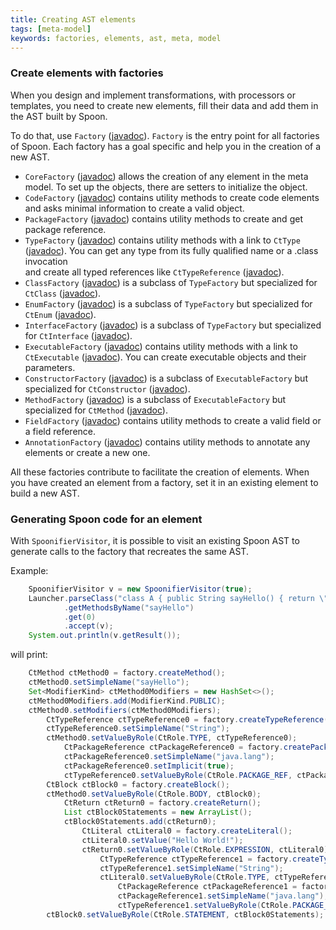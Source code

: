 ```yaml
---
title: Creating AST elements
tags: [meta-model]
keywords: factories, elements, ast, meta, model
---
```


### Create elements with factories
When you design and implement transformations, with processors 
or templates, you need to create new elements, fill their data and add 
them in the AST built by Spoon.

To do that, use `Factory` ([javadoc](http://spoon.gforge.inria.fr/mvnsites/spoon-core/apidocs/spoon/reflect/factory/Factory.html)). 
`Factory` is the entry point for all factories of Spoon. Each factory 
has a goal specific and help you in the creation of a new AST.

- `CoreFactory` ([javadoc](http://spoon.gforge.inria.fr/mvnsites/spoon-core/apidocs/spoon/reflect/factory/CoreFactory.html)) 
allows the creation of any element in the meta model. To set up the objects, there are setters to initialize the object.
- `CodeFactory` ([javadoc](http://spoon.gforge.inria.fr/mvnsites/spoon-core/apidocs/spoon/reflect/factory/CodeFactory.html)) 
contains utility methods to create code elements and asks minimal information
to create a valid object.
- `PackageFactory` ([javadoc](http://spoon.gforge.inria.fr/mvnsites/spoon-core/apidocs/spoon/reflect/factory/PackageFactory.html)) 
contains utility methods to create and get package reference.
- `TypeFactory` ([javadoc](http://spoon.gforge.inria.fr/mvnsites/spoon-core/apidocs/spoon/reflect/factory/TypeFactory.html)) 
contains utility methods with a link to `CtType` ([javadoc](http://spoon.gforge.inria.fr/mvnsites/spoon-core/apidocs/spoon/reflect/declaration/CtType.html)). 
You can get any type from its fully qualified name or a .class invocation  
and create all typed references like `CtTypeReference` ([javadoc](http://spoon.gforge.inria.fr/mvnsites/spoon-core/apidocs/spoon/reflect/reference/CtTypeReference.html)).
- `ClassFactory` ([javadoc](http://spoon.gforge.inria.fr/mvnsites/spoon-core/apidocs/spoon/reflect/factory/ClassFactory.html)) 
is a subclass of `TypeFactory` but specialized for `CtClass` ([javadoc](http://spoon.gforge.inria.fr/mvnsites/spoon-core/apidocs/spoon/reflect/declaration/CtClass.html)).
- `EnumFactory` ([javadoc](http://spoon.gforge.inria.fr/mvnsites/spoon-core/apidocs/spoon/reflect/factory/EnumFactory.html)) 
is a subclass of `TypeFactory` but specialized for `CtEnum` ([javadoc](http://spoon.gforge.inria.fr/mvnsites/spoon-core/apidocs/spoon/reflect/declaration/CtEnum.html)).
- `InterfaceFactory` ([javadoc](http://spoon.gforge.inria.fr/mvnsites/spoon-core/apidocs/spoon/reflect/factory/InterfaceFactory.html)) 
is a subclass of `TypeFactory` but specialized for `CtInterface` ([javadoc](http://spoon.gforge.inria.fr/mvnsites/spoon-core/apidocs/spoon/reflect/declaration/CtInterface.html)).
- `ExecutableFactory` ([javadoc](http://spoon.gforge.inria.fr/mvnsites/spoon-core/apidocs/spoon/reflect/factory/ExecutableFactory.html)) 
contains utility methods with a link to `CtExecutable` ([javadoc](http://spoon.gforge.inria.fr/mvnsites/spoon-core/apidocs/spoon/reflect/declaration/CtExecutable.html)). 
You can create executable objects and their parameters.
- `ConstructorFactory` ([javadoc](http://spoon.gforge.inria.fr/mvnsites/spoon-core/apidocs/spoon/reflect/factory/ConstructorFactory.html)) 
is a subclass of `ExecutableFactory` but specialized for `CtConstructor` ([javadoc](http://spoon.gforge.inria.fr/mvnsites/spoon-core/apidocs/spoon/reflect/declaration/CtConstructor.html)).
- `MethodFactory` ([javadoc](http://spoon.gforge.inria.fr/mvnsites/spoon-core/apidocs/spoon/reflect/factory/MethodFactory.html)) 
is a subclass of `ExecutableFactory` but specialized for `CtMethod` ([javadoc](http://spoon.gforge.inria.fr/mvnsites/spoon-core/apidocs/spoon/reflect/declaration/CtMethod.html)).
- `FieldFactory` ([javadoc](http://spoon.gforge.inria.fr/mvnsites/spoon-core/apidocs/spoon/reflect/factory/FieldFactory.html)) 
contains utility methods to create a valid field or a field reference.
- `AnnotationFactory` ([javadoc](http://spoon.gforge.inria.fr/mvnsites/spoon-core/apidocs/spoon/reflect/factory/AnnotationFactory.html)) 
contains utility methods to annotate any elements or create a new one.

All these factories contribute to facilitate the creation of elements. 
When you have created an element from a factory, set it in an existing element 
to build a new AST.

### Generating Spoon code for an element

With `SpoonifierVisitor`, it is possible to visit an existing Spoon AST to generate calls to the factory that recreates the same AST.

Example:

```java
    SpoonifierVisitor v = new SpoonifierVisitor(true);
    Launcher.parseClass("class A { public String sayHello() { return \"Hello World!\";}}")
            .getMethodsByName("sayHello")
            .get(0)
            .accept(v);
    System.out.println(v.getResult());
```

will print:

```java
	CtMethod ctMethod0 = factory.createMethod();
	ctMethod0.setSimpleName("sayHello");
	Set<ModifierKind> ctMethod0Modifiers = new HashSet<>();
	ctMethod0Modifiers.add(ModifierKind.PUBLIC);
	ctMethod0.setModifiers(ctMethod0Modifiers);
		CtTypeReference ctTypeReference0 = factory.createTypeReference();
		ctTypeReference0.setSimpleName("String");
		ctMethod0.setValueByRole(CtRole.TYPE, ctTypeReference0);
			CtPackageReference ctPackageReference0 = factory.createPackageReference();
			ctPackageReference0.setSimpleName("java.lang");
			ctPackageReference0.setImplicit(true);
			ctTypeReference0.setValueByRole(CtRole.PACKAGE_REF, ctPackageReference0);
		CtBlock ctBlock0 = factory.createBlock();
		ctMethod0.setValueByRole(CtRole.BODY, ctBlock0);
			CtReturn ctReturn0 = factory.createReturn();
			List ctBlock0Statements = new ArrayList();
			ctBlock0Statements.add(ctReturn0);
				CtLiteral ctLiteral0 = factory.createLiteral();
				ctLiteral0.setValue("Hello World!");
				ctReturn0.setValueByRole(CtRole.EXPRESSION, ctLiteral0);
					CtTypeReference ctTypeReference1 = factory.createTypeReference();
					ctTypeReference1.setSimpleName("String");
					ctLiteral0.setValueByRole(CtRole.TYPE, ctTypeReference1);
						CtPackageReference ctPackageReference1 = factory.createPackageReference();
						ctPackageReference1.setSimpleName("java.lang");
						ctTypeReference1.setValueByRole(CtRole.PACKAGE_REF, ctPackageReference1);
		ctBlock0.setValueByRole(CtRole.STATEMENT, ctBlock0Statements);

```
